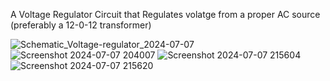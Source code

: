 A Voltage Regulator Circuit that Regulates volatge from a proper AC source (preferably a 12-0-12 transformer)

![Schematic_Voltage-regulator_2024-07-07](https://github.com/ANSHUMANDOCX/Voltage-Regulator-PCB/assets/79320208/b70cdb77-b52d-472b-81d3-52661cd7e09e)
![Screenshot 2024-07-07 204007](https://github.com/ANSHUMANDOCX/Voltage-Regulator-PCB/assets/79320208/9d8c0370-da85-4edd-bafb-bee4f081c7a0)
![Screenshot 2024-07-07 215604](https://github.com/ANSHUMANDOCX/Voltage-Regulator-PCB/assets/79320208/7b11e8a8-07b2-4f22-b327-eb1005ed6022)
![Screenshot 2024-07-07 215620](https://github.com/ANSHUMANDOCX/Voltage-Regulator-PCB/assets/79320208/f431960d-3489-44e8-9592-2025669e9939)
